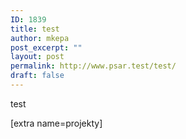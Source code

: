 ```yaml
---
ID: 1839
title: test
author: mkepa
post_excerpt: ""
layout: post
permalink: http://www.psar.test/test/
draft: false
---
```

test

[extra name=projekty]